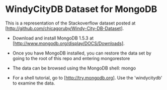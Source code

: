 # WindyCityDB Dataset for MongoDB

This is a representation of the Stackoverflow dataset posted at [http://github.com/chicagoruby/Windy-City-DB-Dataset].

* Download and install MongoDB 1.5.3 at [http://www.mongodb.org/display/DOCS/Downloads].

* Once you have MongoDB installed, you can restore the data set by going to the root of this repo and entering
  mongorestore

* The data can be browsed using the MongoDB shell:
  mongo

* For a shell tutorial, go to [http://try.mongodb.org]. Use the 'windycitydb' to examine the data.
